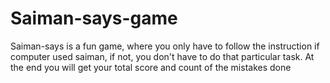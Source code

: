 # Saiman-says-game
Saiman-says is a fun game, where you only have to follow the instruction if computer used saiman, if not, you don't have to do that particular task. At the end you will get your total score and count of the mistakes done
